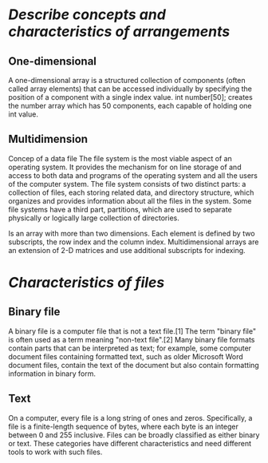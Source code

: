 # _Describe concepts and characteristics of arrangements_

## One-dimensional 
A one-dimensional array is a structured collection of components (often called array elements) that can be accessed individually by specifying the position of a component with a single index value. int number[50]; creates the number array which has 50 components, each capable of holding one int value.

## Multidimension
Concep of a data file The file system is the most viable aspect of an operating system. It provides the mechanism for on line storage of and access to both data and programs of the operating system and all the users of the computer system. The file system consists of two distinct parts: a collection of files, each storing related data, and directory structure, which organizes and provides information about all the files in the system. Some file systems have a third part, partitions, which are used to separate physically or logically large collection of directories.

Is an array with more than two dimensions. Each element is defined by two subscripts, the row index and the column index. Multidimensional arrays are an extension of 2-D matrices and use additional subscripts for indexing. 

# _Characteristics of files_

## Binary file
A binary file is a computer file that is not a text file.[1] The term "binary file" is often used as a term meaning "non-text file".[2] Many binary file formats contain parts that can be interpreted as text; for example, some computer document files containing formatted text, such as older Microsoft Word document files, contain the text of the document but also contain formatting information in binary form.

## Text 
On a computer, every file is a long string of ones and zeros. Specifically, a file is a finite-length sequence of bytes, where each byte is an integer between 0 and 255 inclusive. Files can be broadly classified as either binary or text. These categories have different characteristics and need different tools to work with such files.
